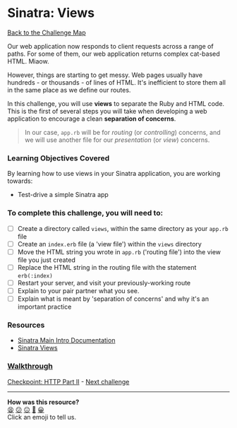 # Sinatra: Views

[Back to the Challenge Map](README.md)

Our web application now responds to client requests across a range of paths. For some of them, our web application returns complex cat-based HTML. Miaow.

However, things are starting to get messy. Web pages usually have hundreds - or thousands - of lines of HTML. It's inefficient to store them all in the same place as we define our routes.

In this challenge, you will use **views** to separate the Ruby and HTML code. This is the first of several steps you will take when developing a web application to encourage a clean **separation of concerns**.

> In our case, `app.rb` will be for _routing_ (or _controlling_) concerns, and we will use another file for our _presentation_ (or _view_) concerns.

### Learning Objectives Covered

By learning how to use views in your Sinatra application, you are working towards:

* Test-drive a simple Sinatra app

### To complete this challenge, you will need to:

- [ ] Create a directory called `views`, within the same directory as your `app.rb` file
- [ ] Create an `index.erb` file (a 'view file') within the `views` directory
- [ ] Move the HTML string you wrote in `app.rb` ('routing file') into the view file you just created
- [ ] Replace the HTML string in the routing file with the statement `erb(:index)`
- [ ] Restart your server, and visit your previously-working route
- [ ] Explain to your pair partner what you see.
- [ ] Explain what is meant by 'separation of concerns' and why it's an important practice

### Resources

- [Sinatra Main Intro Documentation](http://www.sinatrarb.com/intro.html)
- [Sinatra Views](http://www.sinatrarb.com/intro.html#Views%20/%20Templates)

### [Walkthrough](walkthroughs/sinatra_views.md)

[Checkpoint: HTTP Part II](checkpoint_http_ii.md) - [Next challenge](sinatra_erb.md)
<!-- BEGIN GENERATED SECTION DO NOT EDIT -->

---

**How was this resource?**  
[😫](https://airtable.com/shrUJ3t7KLMqVRFKR?prefill_Repository=makersacademy/course&prefill_File=apprenticeships_intro_to_the_web_fast_track/sinatra_views.md&prefill_Sentiment=😫) [😕](https://airtable.com/shrUJ3t7KLMqVRFKR?prefill_Repository=makersacademy/course&prefill_File=apprenticeships_intro_to_the_web_fast_track/sinatra_views.md&prefill_Sentiment=😕) [😐](https://airtable.com/shrUJ3t7KLMqVRFKR?prefill_Repository=makersacademy/course&prefill_File=apprenticeships_intro_to_the_web_fast_track/sinatra_views.md&prefill_Sentiment=😐) [🙂](https://airtable.com/shrUJ3t7KLMqVRFKR?prefill_Repository=makersacademy/course&prefill_File=apprenticeships_intro_to_the_web_fast_track/sinatra_views.md&prefill_Sentiment=🙂) [😀](https://airtable.com/shrUJ3t7KLMqVRFKR?prefill_Repository=makersacademy/course&prefill_File=apprenticeships_intro_to_the_web_fast_track/sinatra_views.md&prefill_Sentiment=😀)  
Click an emoji to tell us.

<!-- END GENERATED SECTION DO NOT EDIT -->
